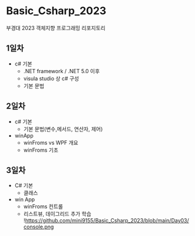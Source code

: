 # Basic_Csharp_2023
부경대 2023 객체지향 프로그래밍 리포지토리

## 1일차
- c# 기본
	- .NET framework / .NET 5.0 이후
	- visula studio 상 c# 구성
	- 기본 문법
	
## 2일차
- c# 기본
	- 기본 문법(변수,메서드, 연산자, 제어)
- winApp
	- winFroms vs WPF 개요
	- winFroms 기초
## 3일차
- C# 기본
	- 클래스
- win App
	- winFroms 컨트롤
	- 리스트뷰, 데이그리드 추가 학습
!https://github.com/mini9155/Basic_Csharp_2023/blob/main/Day03/console.png
